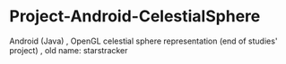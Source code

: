 # Project-Android-CelestialSphere
Android (Java) , OpenGL celestial sphere representation (end of studies' project)  ,
old name: starstracker

